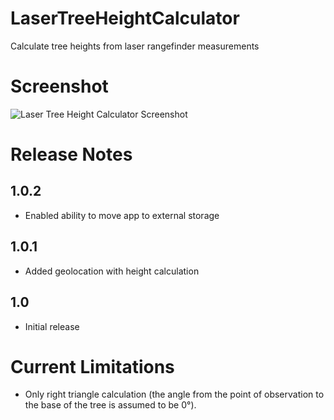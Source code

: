 # LaserTreeHeightCalculator
Calculate tree heights from laser rangefinder measurements

# Screenshot 
![Laser Tree Height Calculator Screenshot](https://www.nickmcummins.com/images/laser-tree-height-calculator-screenshot.png)

# Release Notes

## 1.0.2
* Enabled ability to move app to external storage

## 1.0.1 
* Added geolocation with height calculation

## 1.0
* Initial release


# Current Limitations
* Only right triangle calculation (the angle from the point of observation to the base of the tree is assumed to be 0°). 
